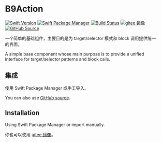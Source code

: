 # B9Action

[![Swift Version](https://img.shields.io/badge/Swift-5.3+-F05138.svg?style=flat-square)](https://swift.org)
[![Swift Package Manager](https://img.shields.io/badge/spm-compatible-F05138.svg?style=flat-square)](https://swift.org/package-manager)
[![Build Status](https://img.shields.io/github/workflow/status/b9swift/Action/Swift?style=flat-square&colorA=555555&colorB=F05138)](https://github.com/b9swift/Action/actions)
[![gitee 镜像](https://img.shields.io/badge/%E9%95%9C%E5%83%8F-gitee-C61E22.svg?style=flat-square)](https://gitee.com/b9swift/Action)
[![GitHub Source](https://img.shields.io/badge/Source-GitHub-24292F.svg?style=flat-square)](https://github.com/b9swift/Action)

一个简单的基础组件，主要目的是为 target/selector 模式和 block 调用提供统一的界面。

A simple base component whose main purpose is to provide a unified interface for target/selector patterns and block calls.

## 集成

使用 Swift Package Manager 或手工导入。

You can also use [GitHub source](https://github.com/b9swift/Action).

## Installation

Using Swift Package Manager or import manually.

你也可以使用 [gitee 镜像](https://gitee.com/b9swift/Action)。
